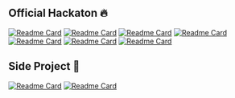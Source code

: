 <!--

**Here are some ideas to get you started:**

🙋‍♀️ A short introduction - what is your organization all about?
🌈 Contribution guidelines - how can the community get involved?
👩‍💻 Useful resources - where can the community find your docs? Is there anything else the community should know?
🍿 Fun facts - what does your team eat for breakfast?
🧙 Remember, you can do mighty things with the power of [Markdown](https://docs.github.com/github/writing-on-github/getting-started-with-writing-and-formatting-on-github/basic-writing-and-formatting-syntax)
-->

## Official Hackaton 🔥

[![Readme Card](https://github-readme-stats.vercel.app/api/pin/?username=Dream-IT-MG&repo=hackathon-zah-geek-juin-2023)](https://github.com/Dream-IT-MG/hackathon-zah-geek-juin-2023)
[![Readme Card](https://github-readme-stats.vercel.app/api/pin/?username=Khaniee&repo=hackaton_ifm)](https://github.com/Khaniee/hackaton_ifm)
[![Readme Card](https://github-readme-stats.vercel.app/api/pin/?username=Dream-IT-MG&repo=devfest_hackaton)](https://github.com/Dream-IT-MG/devfest_hackaton)
[![Readme Card](https://github-readme-stats.vercel.app/api/pin/?username=Dream-IT-MG&repo=webcup_2024.frontend)](https://github.com/Dream-IT-MG/webcup_2024.frontend)
[![Readme Card](https://github-readme-stats.vercel.app/api/pin/?username=Dream-IT-MG&repo=webcup_2024.backend)](https://github.com/Dream-IT-MG/webcup_2024.backend)
[![Readme Card](https://github-readme-stats.vercel.app/api/pin/?username=Dream-IT-MG&repo=luckycoding-frontend.webcup_2025)](https://github.com/Dream-IT-MG/luckycoding-frontend.webcup_2025)
[![Readme Card](https://github-readme-stats.vercel.app/api/pin/?username=Dream-IT-MG&repo=luckycoding-backend.webcup_2025)](https://github.com/Dream-IT-MG/luckycoding-backend.webcup_2025)

## Side Project 🌟

[![Readme Card](https://github-readme-stats.vercel.app/api/pin/?username=Khaniee&repo=app_commande_produit)](https://github.com/Khaniee/app_commande_produit)
[![Readme Card](https://github-readme-stats.vercel.app/api/pin/?username=Khaniee&repo=calendar_app)](https://github.com/Khaniee/calendar_app)
